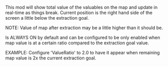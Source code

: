 This mod will show total value of the valuables on the map and update in real-time as things break. Current position is the right hand side of the screen a little below the extraction goal.

NOTE: Value of map after extraction may be a little higher than it should be.

Is ALWAYS ON by default and can be configured to be only enabled when map value is at a certain ratio compared to the extraction goal value.

EXAMPLE: Configure 'ValueRatio' to 2.0 to have it appear when remaining map value is 2x the current extraction goal.